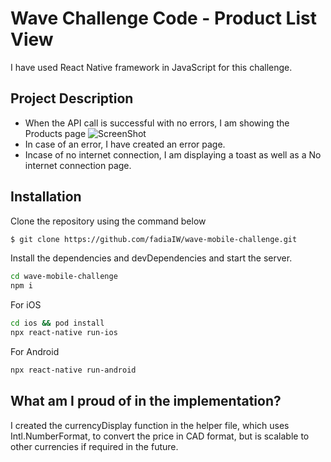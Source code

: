 # Wave Challenge Code - Product List View

I have used React Native framework in JavaScript for this challenge. 

## Project Description
- When the API call is successful with no errors, I am showing the Products page
![ScreenShot](1.png)
- In case of an error, I have created an error page.
- Incase of no internet connection, I am displaying a toast as well as a No internet connection page. 


## Installation

Clone the repository using the command below
```sh
$ git clone https://github.com/fadiaIW/wave-mobile-challenge.git
```
Install the dependencies and devDependencies and start the server.

```sh
cd wave-mobile-challenge
npm i
```

For iOS

```sh
cd ios && pod install
npx react-native run-ios
```

For Android

```sh
npx react-native run-android
```

## What am I proud of in the implementation?
I created the currencyDisplay function in the helper file, which uses Intl.NumberFormat,  to convert the price in CAD format, but is scalable to other currencies if required in the future. 
